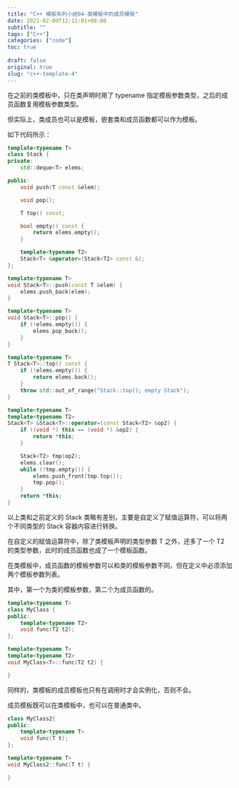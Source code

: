 ```yaml
---
title: "C++ 模板系列小结04-类模板中的成员模板"
date: 2021-02-09T12:11:01+08:00
subtitle: ""
tags: ["C++"]
categories: ["code"]
toc: true
 
draft: false
original: true
slug: "c++-template-4"
---
```


在之前的类模板中，只在类声明时用了 typename 指定模板参数类型，之后的成员函数复用模板参数类型。

但实际上，类成员也可以是模板，嵌套类和成员函数都可以作为模板。

<!--more-->

如下代码所示：

```cpp
template<typename T>
class Stack {
private:
    std::deque<T> elems;

public:
    void push(T const &elem);

    void pop();

    T top() const;

    bool empty() const {
        return elems.empty();
    }

    template<typename T2>
    Stack<T> &operator=(Stack<T2> const &);
};

template<typename T>
void Stack<T>::push(const T &elem) {
    elems.push_back(elem);
}

template<typename T>
void Stack<T>::pop() {
    if (!elems.empty()) {
        elems.pop_back();
    }
}

template<typename T>
T Stack<T>::top() const {
    if (!elems.empty()) {
        return elems.back();
    }
    throw std::out_of_range("Stack::top(); empty Stack");
}

template<typename T>
template<typename T2>
Stack<T> &Stack<T>::operator=(const Stack<T2> &op2) {
    if ((void *) this == (void *) &op2) {
        return *this;
    }

    Stack<T2> tmp(op2);
    elems.clear();
    while (!tmp.empty()) {
        elems.push_front(tmp.top());
        tmp.pop();
    }
    return *this;
}
```

以上类和之前定义的 Stack 类略有差别，主要是自定义了赋值运算符，可以将两个不同类型的 Stack 容器内容进行转换。

在自定义的赋值运算符中，除了类模板声明的类型参数 T 之外，还多了一个 T2 的类型参数，此时的成员函数也成了一个模板函数。


在类模板中，成员函数的模板参数可以和类的模板参数不同，但在定义中必须添加两个模板参数列表。

其中，第一个为类的模板参数，第二个为成员函数的。

```cpp
template<typename T>
class MyClass {
public:
    template<typename T2> 
    void func(T2 t2);
};

template<typename T>
template<typename T2>
void MyClass<T>::func(T2 t2) {

}
```

同样的，类模板的成员模板也只有在调用时才会实例化，否则不会。

成员模板既可以在类模板中，也可以在普通类中。

```cpp
class MyClass2{
public:
    template<typename T>
    void func(T t);
};

template<typename T>
void MyClass2::func(T t) {

}
```



